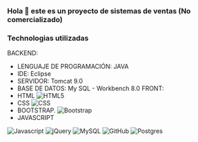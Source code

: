 ### Hola 👋 este es un proyecto de sistemas de ventas (No comercializado)

### Technologias utilizadas
BACKEND:
- LENGUAJE DE PROGRAMACIÓN: JAVA
- IDE: Eclipse
- SERVIDOR: Tomcat 9.0
- BASE DE DATOS: My SQL - Workbench 8.0
FRONT:
- HTML <img alt="HTML5" src="https://img.shields.io/badge/-HTML5-0D1117?logo=html5&logoColor=E34F26&style=plastic"/>
- CSS <img alt="CSS" src="https://img.shields.io/badge/-CSS3-0D1117?logo=css3&logoColor=0769AD&style=plastic"/>
- BOOTSTRAP. <img alt="Bootstrap" src="https://img.shields.io/badge/BOOT-STRAP-5555ff"/>
- JAVASCRIPT

 <p>
  
  
  
  <img alt="Javascript" src="https://img.shields.io/badge/-JavaScript-0D1117?logo=javascript&logoColor=F7DF1E&style=plastic"/>
  <img alt="jQuery" src="https://img.shields.io/badge/-JQuery-0D1117?logo=jquery&logoColor=0769AD&style=plastic"/>
  <img alt="MySQL" src="https://img.shields.io/badge/-MySQL-0D1117?logo=MySQL&logoColor=blue&style=plastic"/>
  <img alt="GitHub" src="https://img.shields.io/badge/-GitHub-0D1117?logo=github&logoColor=white&style=plastic"/>
  <img alt="Postgres" src="https://img.shields.io/badge/-PostGres-0D1117?logo=postgres&logoColor=white&style=plastic"/>
</p>
